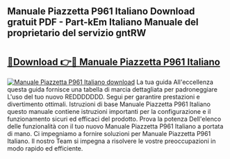 ## Manuale Piazzetta P961 Italiano Download gratuit PDF - Part-kEm Italiano Manuale del proprietario del servizio gntRW

# <h2><a href="http://dfbsom.blite.top/?on=Manuale+Piazzetta+P961+Italiano">🔗Download 👉🔴 Manuale Piazzetta P961 Italiano</a></h2>

[![Manuale Piazzetta P961 Italiano download](https://i.imgur.com/lujVjoI.png)](http://dfbsom.blite.top/?on=Manuale+Piazzetta+P961+Italiano)
La tua guida All'eccellenza questa guida fornisce una tabella di marcia dettagliata per padroneggiare L'uso del tuo nuovo REDDDDDDD. Segui per garantire prestazioni e divertimento ottimali. Istruzioni di base Manuale Piazzetta P961 Italiano questo manuale contiene istruzioni importanti per la configurazione e il funzionamento sicuri ed efficaci del prodotto. Prova la potenza Dell'elenco delle funzionalità con il tuo nuovo Manuale Piazzetta P961 Italiano a portata di mano. Ci impegniamo a fornire soluzioni per Manuale Piazzetta P961 Italiano. Il nostro Team si impegna a risolvere le vostre preoccupazioni in modo rapido ed efficiente.
